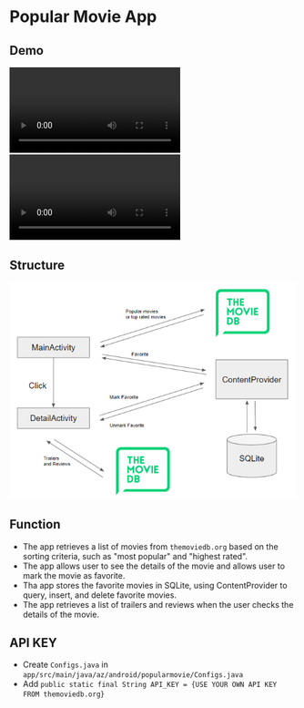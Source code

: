 # Popular Movie App

## Demo
![Demo 1](./popular_movie_webm_1.webm)
![Demo 2](./popular_movie_webm_2.webm)

## Structure
![Structure](./popular_movie_structure.PNG)

## Function
- The app retrieves a list of movies from `themoviedb.org` based on the sorting criteria, such as "most popular" and "highest rated".
- The app allows user to see the details of the movie and allows user to mark the movie as favorite.
- Tha app stores the favorite movies in SQLite, using ContentProvider to query, insert, and delete favorite movies.
- The app retrieves a list of trailers and reviews when the user checks the details of the movie.

## API KEY
- Create `Configs.java` in `app/src/main/java/az/android/popularmovie/Configs.java`
- Add `public static final String API_KEY = {USE YOUR OWN API KEY FROM themoviedb.org}`
